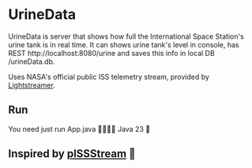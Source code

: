 # UrineData

UrineData is server that shows how full the International Space Station's urine tank is in real time.
It can shows urine tank's level in console, has REST http://localhost:8080/urine and saves this info in local DB /urineData.db. 


Uses NASA's official public ISS telemetry stream, provided by [Lightstreamer](https://lightstreamer.com/).

## Run 

You need just run App.java 🧑🏽‍🚀🚽 Java 23 🦾

## Inspired by [pISSStream](https://github.com/Jaennaet/pISSStream) 🚾
